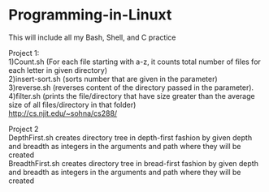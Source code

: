 # Programming-in-Linuxt
This will include all my Bash, Shell, and C practice


Project 1:<br/>
1)Count.sh (For each file starting with a-z, it counts total number of files for each letter in given directory)<br/>
2)insert-sort.sh (sorts number that are given in the parameter)<br/>
3)reverse.sh (reverses content of the directory passed in the parameter).<br/>
4)filter.sh (prints the file/directory that have size greater than the average size of all files/directory in that folder)<br/>
http://cs.njit.edu/~sohna/cs288/

Project 2 <br/>
DepthFirst.sh creates directory tree in depth-first fashion by given depth and breadth as integers in the arguments and path where they will be created<br/>
BreadthFirst.sh  creates directory tree in bread-first fashion by given depth and breadth as integers in the arguments and path where they will be created<br/>
